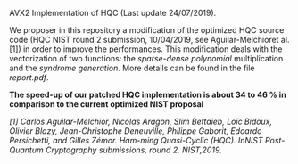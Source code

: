 AVX2 Implementation of HQC (Last update 24/07/2019).

We proposer in this repository a modification of the optimized HQC source code (HQC NIST round 2 submission, 10/04/2019, see Aguilar-Melchioret al.[1]) in order to improve the performances.  This modification deals with the vectorization of two functions:  the *sparse-dense polynomial*  multiplication and  the  *syndrome generation*. More details can be found in the file *report.pdf*. 

**The speed-up of our patched HQC implementation is about 34 to 46 % in comparison to the current optimized NIST proposal**

*[1]  Carlos Aguilar-Melchior, Nicolas Aragon, Slim Bettaieb, Loïc Bidoux, Olivier Blazy, Jean-Christophe Deneuville,  Philippe Gaborit,  Edoardo Persichetti,  and Gilles Zémor.   Ham-ming Quasi-Cyclic (HQC).  InNIST Post-Quantum Cryptography submissions, round 2. NIST,2019.*
